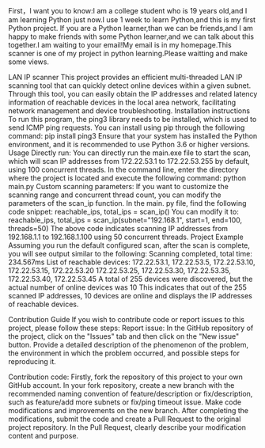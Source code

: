 First，I want you to know:I am a college student who is 19 years old,and I am learning Python just now.I use 1 week to learn Python,and this is my first Python project. If you are a Python learner,than we can be friends,and I am happy to make friends with some Python learner,and we can talk about this together.I am waiting to your email!My email is in my homepage.This scanner is one of my project in python learning.Please waitting and make some views.

LAN IP scanner
This project provides an efficient multi-threaded LAN IP scanning tool that can quickly detect online devices within a given subnet. Through this tool, you can easily obtain the IP addresses and related latency information of reachable devices in the local area network, facilitating network management and device troubleshooting.
Installation instructions
To run this program, the ping3 library needs to be installed, which is used to send ICMP ping requests. You can install using pip through the following command:
pip install ping3
Ensure that your system has installed the Python environment, and it is recommended to use Python 3.6 or higher versions.
Usage
Directly run:
You can directly run the main.exe file to start the scan, which will scan IP addresses from 172.22.53.1 to 172.22.53.255 by default, using 100 concurrent threads. In the command line, enter the directory where the project is located and execute the following command:
python main.py
Custom scanning parameters:
If you want to customize the scanning range and concurrent thread count, you can modify the parameters of the scan_ip function. In the main. py file, find the following code snippet:
reachable_ips, total_ips = scan_ip()
You can modify it to:
reachable_ips, total_ips = scan_ip(subnet="192.168.1", start=1, end=100, threads=50)
The above code indicates scanning IP addresses from 192.168.1.1 to 192.168.1.100 using 50 concurrent threads.
Project Example
Assuming you run the default configured scan, after the scan is complete, you will see output similar to the following:
Scanning completed, total time: 234.567ms
List of reachable devices:
172.22.53.1,  172.22.53.5,  172.22.53.10,  172.22.53.15,  172.22.53.20
172.22.53.25,  172.22.53.30,  172.22.53.35,  172.22.53.40,  172.22.53.45
A total of 255 devices were discovered, but the actual number of online devices was 10
This indicates that out of the 255 scanned IP addresses, 10 devices are online and displays the IP addresses of reachable devices.

Contribution Guide
If you wish to contribute code or report issues to this project, please follow these steps:
Report issue: In the GitHub repository of the project, click on the "Issues" tab and then click on the "New issue" button. Provide a detailed description of the phenomenon of the problem, the environment in which the problem occurred, and possible steps for reproducing it.

Contribution code:
Firstly, fork the repository of this project to your own GitHub account.
In your fork repository, create a new branch with the recommended naming convention of feature/description or fix/description, such as feature/add more subnets or fix/ping timeout issue.
Make code modifications and improvements on the new branch.
After completing the modifications, submit the code and create a Pull Request to the original project repository. In the Pull Request, clearly describe your modification content and purpose.
